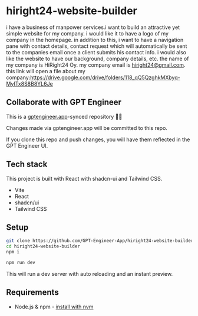# hiright24-website-builder

i have a business of manpower services.i want to build an attractive yet simple website for my company. i would like it to have a logo of my company in the homepage. in addition to this, i want to have a navigation pane with contact details, contact request which will automatically be sent to the companies email once a client submits his contact info. i would also like the website to have our background, company details, etc. the name of my company is HiRight24 Oy. my company email is hiright24@gmail.com. this link will open a file about my company:https://drive.google.com/drive/folders/118_qQ5QzghkMXbyq-MyITx8S8B8YL6Je

## Collaborate with GPT Engineer

This is a [gptengineer.app](https://gptengineer.app)-synced repository 🌟🤖

Changes made via gptengineer.app will be committed to this repo.

If you clone this repo and push changes, you will have them reflected in the GPT Engineer UI.

## Tech stack

This project is built with React with shadcn-ui and Tailwind CSS.

- Vite
- React
- shadcn/ui
- Tailwind CSS

## Setup

```sh
git clone https://github.com/GPT-Engineer-App/hiright24-website-builder.git
cd hiright24-website-builder
npm i
```

```sh
npm run dev
```

This will run a dev server with auto reloading and an instant preview.

## Requirements

- Node.js & npm - [install with nvm](https://github.com/nvm-sh/nvm#installing-and-updating)
